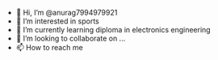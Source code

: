 - 👋 Hi, I’m @anurag7994979921
- 👀 I’m interested in sports
- 🌱 I’m currently learning diploma in electronics engineering
- 💞️ I’m looking to collaborate on ...
- 📫 How to reach me 

<!---
anurag7994979921/anurag7994979921 is a ✨ special ✨ repository because its `README.md` (this file) appears on your GitHub profile.
You can click the Preview link to take a look at your changes.
--->
